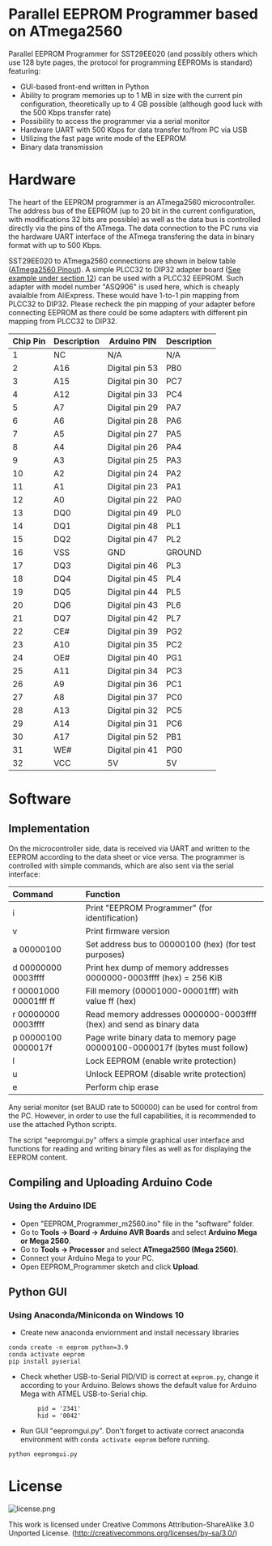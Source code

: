 # Parallel EEPROM Programmer based on ATmega2560
Parallel EEPROM Programmer for SST29EE020 (and possibly others which use 128 byte pages, the protocol for programming EEPROMs is standard) featuring:
- GUI-based front-end written in Python
- Ability to program memories up to 1 MB in size with the current pin configuration, theoretically up to 4 GB possible (although good luck with the 500 Kbps transfer rate)
- Possibility to access the programmer via a serial monitor
- Hardware UART with 500 Kbps for data transfer to/from PC via USB
- Utilizing the fast page write mode of the EEPROM
- Binary data transmission

<!--- ![EEPROM_hw1.jpeg](https://raw.githubusercontent.com/prochazkaml/ATmega2560-EEPROM-Programmer/master/documentation/EEPROM_hw1.jpeg) --->
<!--- ![EEPROM_hw2.jpeg](https://raw.githubusercontent.com/prochazkaml/ATmega2560-EEPROM-Programmer/master/documentation/EEPROM_hw2.jpeg) --->

# Hardware
The heart of the EEPROM programmer is an ATmega2560 microcontroller. The address bus of the EEPROM (up to 20 bit in the current configuration, with modifications 32 bits are possible) as well as the data bus is controlled directly via the pins of the ATmega. The data connection to the PC runs via the hardware UART interface of the ATmega transfering the data in binary format with up to 500 Kbps.    

SST29EE020 to ATmega2560 connections are shown in below table ([ATmega2560 Pinout](https://docs.arduino.cc/hacking/hardware/PinMapping2560)). A simple PLCC32 to DIP32 adapter board ([See example under section 12](http://forums.xgecu.com/redirect.php?tid=19&goto=lastpost#lastpost)) can be used with a PLCC32 EEPROM. Such adapter with model number "ASQ906" is used here, which is cheaply avaialble from AliExpress. These would have 1-to-1 pin mapping from PLCC32 to DIP32. Please recheck the pin mapping of your adapter before connecting EEPROM as there could be some adapters with different pin mapping from PLCC32 to DIP32.    

|Chip Pin|Description|Arduino PIN   |Description|
|--------|-----------|--------------|-----------|
|1       |NC         |N/A           |N/A        |
|2       |A16        |Digital pin 53|PB0        |
|3       |A15        |Digital pin 30|PC7        |
|4       |A12        |Digital pin 33|PC4        |
|5       |A7         |Digital pin 29|PA7        |
|6       |A6         |Digital pin 28|PA6        |
|7       |A5         |Digital pin 27|PA5        |
|8       |A4         |Digital pin 26|PA4        |
|9       |A3         |Digital pin 25|PA3        |
|10      |A2         |Digital pin 24|PA2        |
|11      |A1         |Digital pin 23|PA1        |
|12      |A0         |Digital pin 22|PA0        |
|13      |DQ0        |Digital pin 49|PL0        |
|14      |DQ1        |Digital pin 48|PL1        |
|15      |DQ2        |Digital pin 47|PL2        |
|16      |VSS        |GND           |GROUND     |
|17      |DQ3        |Digital pin 46|PL3        |
|18      |DQ4        |Digital pin 45|PL4        |
|19      |DQ5        |Digital pin 44|PL5        |
|20      |DQ6        |Digital pin 43|PL6        |
|21      |DQ7        |Digital pin 42|PL7        |
|22      |CE#        |Digital pin 39|PG2        |
|23      |A10        |Digital pin 35|PC2        |
|24      |OE#        |Digital pin 40|PG1        |
|25      |A11        |Digital pin 34|PC3        |
|26      |A9         |Digital pin 36|PC1        |
|27      |A8         |Digital pin 37|PC0        |
|28      |A13        |Digital pin 32|PC5        |
|29      |A14        |Digital pin 31|PC6        |
|30      |A17        |Digital pin 52|PB1        |
|31      |WE#        |Digital pin 41|PG0        |
|32      |VCC        |5V            |5V         |  

<!---
# What are EEPROMs?
The EEPROM is accessed like a Static RAM for the read or write cycle without the need for external components. Many EEPROMs contain a 128-byte page register to allow writing of up to 128 bytes simultaneously. The end of a write cycle can be detected by data polling. Once the end of a write cycle has been detected a new access for a read or write can begin.
An optional software data protection mechanism is available to guard against inadvertent writes.

## Read Access
The EEPROM is accessed like a Static RAM. When !CE and !OE are low and !WE is high, the data stored at the memory location determined by the address pins is asserted on the outputs. The outputs are put in the high impedance state when either !CE or !OE is high.

## Write Access
A low pulse on the !WE or !CE input with !CE or !WE low (respectively) and !OE high initiates a write cycle. The address is latched on the falling edge of !CE or !WE, whichever occurs last. The data is latched by the first rising edge of !CE or !WE. Once a byte write has been started it will automatically time itself to completion.
The page write operation allows 1 to 64 bytes of data to be written into the device during a single internal programming period. A page write operation is initiated in the same manner as a byte write; the first byte written can then be followed by 1 to 127 additional bytes.
Each successive byte must be written within 150 μs of the previous byte. All bytes during a page write operation must reside on the same page as defined by the state of the A7 - A(max) inputs. For each WE high to low transition during the page write operation, A7 - A14 must be the same.
The A0 to A6 inputs are used to specify which bytes within the page are to be written. The bytes may be loaded in any order and may be altered within the same load period. Only bytes which are specified for writing will be written; unnecessary cycling of other bytes within the page does not occur.

## Data Polling
The EEPROM features DATA Polling to indicate the end of a write cycle. During a byte or page write cycle an attempted read of the last byte written will result in the complement of the written data to be presented on I/O7. Once the write cycle has been completed, true data is valid on all outputs, and the next write cycle may begin. DATA Polling may begin at anytime during the write cycle.
In addition to DATA Polling the EEPROM provides another method for determining the end of a write cycle. During the write operation, successive attempts to read data from the device will result in I/O6 toggling between one and zero. Once the write has completed, I/O6 will stop toggling and valid data will be read. Reading the toggle bit may begin at any time during the write cycle.
--->

# Software
## Implementation
On the microcontroller side, data is received via UART and written to the EEPROM according to the data sheet or vice versa. The programmer is controlled with simple commands, which are also sent via the serial interface:

|Command|Function|
|:-|:-|
|i                |Print "EEPROM Programmer" (for identification)|
|v                |Print firmware version|
|a 00000100       |Set address bus to 00000100 (hex) (for test purposes)|
|d 00000000 0003ffff      |Print hex dump of memory addresses 0000000-0003ffff (hex) = 256 KiB|
|f 00001000 00001fff ff   |Fill memory (00001000-00001fff) with value ff (hex)|
|r 00000000 0003ffff      |Read memory addresses 0000000-0003ffff (hex) and send as binary data|
|p 00000100 0000017f      |Page write binary data to memory page 00000100-0000017f (bytes must follow)|
|l                |Lock EEPROM (enable write protection)|
|u                |Unlock EEPROM (disable write protection)|
|e                |Perform chip erase|

Any serial monitor (set BAUD rate to 500000) can be used for control from the PC. However, in order to use the full capabilities, it is recommended to use the attached Python scripts.   

The script "eepromgui.py" offers a simple graphical user interface and functions for reading and writing binary files as well as for displaying the EEPROM content. 

<!--- 
The scripts have only been tested on Linux, but should work on all operating systems. A [driver for the CH330N/CH340N](https://learn.sparkfun.com/tutorials/how-to-install-ch340-drivers/all#drivers-if-you-need-them) may be required for Windows if you are using cheap Arduino Mega clones.

![EEPROM_sw1.png](https://raw.githubusercontent.com/prochazkaml/ATmega2560-EEPROM-Programmer/master/documentation/EEPROM_sw1.png)
![EEPROM_sw2.png](https://raw.githubusercontent.com/prochazkaml/ATmega2560-EEPROM-Programmer/master/documentation/EEPROM_sw2.png) 
--->

## Compiling and Uploading Arduino Code
### Using the Arduino IDE
- Open "EEPROM_Programmer_m2560.ino" file in the "software" folder.
- Go to **Tools -> Board -> Arduino AVR Boards** and select **Arduino Mega or Mega 2560**.
- Go to **Tools -> Processor** and select **ATmega2560 (Mega 2560)**.
- Connect your Arduino Mega to your PC.
- Open EEPROM_Programmer sketch and click **Upload**.

## Python GUI
### Using Anaconda/Miniconda on Windows 10
- Create new anaconda enviornment and install necessary libraries
```
conda create -n eeprom python=3.9
conda activate eeprom
pip install pyserial
```
- Check whether USB-to-Serial PID/VID is correct at `eeprom.py`, change it according to your Arduino. Belows shows the default value for Arduino Mega with ATMEL USB-to-Serial chip.
```
        pid = '2341'
        hid = '0042'
```        

- Run GUI "eepromgui.py". Don't forget to activate correct anaconda environment with `conda activate eeprom` before running. 
```
python eepromgui.py
```

<!---
### If using the precompiled hex-file
- Make sure you have installed [avrdude](https://learn.adafruit.com/usbtinyisp/avrdude).
- Connect your Arduino Mega to your PC.
- Open a terminal.
- Navigate to the folder with the hex-file.
- Execute the following command (if necessary replace "/dev/ttyUSB0" with your port, on Windows, it would be eg. COM3):
  ```
  avrdude -c wiring -p m2560 -P /dev/ttyUSB0 -b 115200 -U flash:w:eeprom_programmer_m2560.hex -D
  ```

### If using the makefile (Linux/Mac)
- Make sure you have installed [avr-gcc toolchain and avrdude](http://maxembedded.com/2015/06/setting-up-avr-gcc-toolchain-on-linux-and-mac-os-x/).
- Connect your Arduino Mega to your PC.
- Open a terminal.
- Navigate to the folder with the makefile and the Arduino sketch.
- Run "make upload" to compile and upload the firmware.

--->

# License
![license.png](https://i.creativecommons.org/l/by-sa/3.0/88x31.png)

This work is licensed under Creative Commons Attribution-ShareAlike 3.0 Unported License. 
(http://creativecommons.org/licenses/by-sa/3.0/)
